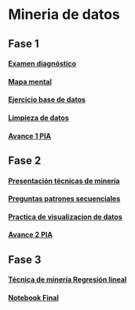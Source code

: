 # Mineria de datos
## Fase 1
#### [Examen diagnóstico](https://github.com/CristinaVM19/Mineriadedatos/blob/main/Examen_1941502.pdf)
#### [Mapa mental](https://github.com/CristinaVM19/Mineriadedatos/blob/main/MapaMental_1_1941502.pdf)
#### [Ejercicio base de datos](https://github.com/aadrieel/MineriaDeDatos/blob/main/Equipo_3_Ejercicio%20Base%20de%20Datos.pdf)
#### [Limpieza de datos](https://github.com/aadrieel/MineriaDeDatos/blob/main/Ej_Limpieza_Equipo_3.ipynb)
#### [Avance 1 PIA](https://github.com/aadrieel/MineriaDeDatos/blob/main/Avance1_PIA_Equipo_3.ipynb)
## Fase 2
#### [Presentación técnicas de minería](https://github.com/aadrieel/MineriaDeDatos/blob/main/Presentacion_PatronesSecuenciales_3.pdf)
#### [Preguntas patrones secuenciales](https://github.com/aadrieel/MineriaDeDatos/blob/main/Pregunta_Presentaci%C3%B3n_Patrones_Secuenciales_3.pdf)
#### [Practica de visualizacion de datos](https://github.com/aadrieel/MineriaDeDatos/blob/main/Visualizaci%C3%B3n_3.ipynb)
#### [Avance 2 PIA](https://github.com/aadrieel/MineriaDeDatos/blob/main/AvancePIA_II_002_3.ipynb)
## Fase 3
#### [Técnica de minería Regresión lineal](https://github.com/aadrieel/MineriaDeDatos/blob/main/T%C3%A9cnica_Miner%C3%ADa_RL_3.ipynb)
#### [Notebook Final](https://github.com/aadrieel/MineriaDeDatos/blob/main/Notebook_Final_3.ipynb)
